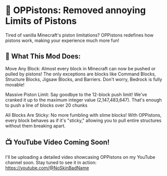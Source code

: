 # 🚀 OPPistons: Removed annoying Limits of Pistons
Tired of vanilla Minecraft's piston limitations? OPPistons redefines how pistons work, making your experience much more fun!

## 💪 What This Mod Does:
Move Any Block: Almost every block in Minecraft can now be pushed or pulled by pistons! The only exceptions are blocks like Command Blocks, Structure Blocks, Jigsaw Blocks, and Barriers. Don't worry, Bedrock is fully movable!

Massive Piston Limit: Say goodbye to the 12-block push limit! We've cranked it up to the maximum integer value (2,147,483,647). That's enough to push a line of blocks over 20 chunks

All Blocks Are Sticky: No more fumbling with slime blocks! With OPPistons, every block behaves as if it's "sticky," allowing you to pull entire structures without them breaking apart.

## 📺 YouTube Video Coming Soon!
I'll be uploading a detailed video showcasing OPPistons on my YouTube channel soon. Stay tuned to see it in action: https://youtube.com/@NoSkinBadName